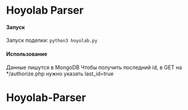 # Hoyolab Parser


#### Запуск
Запуск поделки: `python3 hoyolab.py`  

#### Использование
Данные пишутся в MongoDB
Чтобы получить последний id, в GET на */authorize.php нужно указать last_id=true
# Hoyolab-Parser
